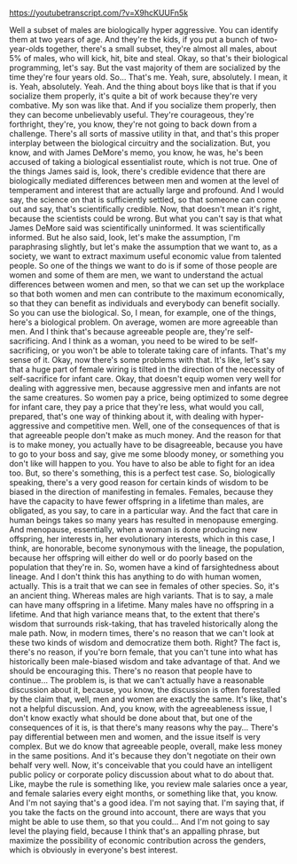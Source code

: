 https://youtubetranscript.com/?v=X9hcKUUFn5k

 Well a subset of males are biologically hyper aggressive. You can identify them at two years of age. And they're the kids, if you put a bunch of two-year-olds together, there's a small subset, they're almost all males, about 5% of males, who will kick, hit, bite and steal. Okay, so that's their biological programming, let's say. But the vast majority of them are socialized by the time they're four years old. So... That's me. Yeah, sure, absolutely. I mean, it is. Yeah, absolutely. Yeah. And the thing about boys like that is that if you socialize them properly, it's quite a bit of work because they're very combative. My son was like that. And if you socialize them properly, then they can become unbelievably useful. They're courageous, they're forthright, they're, you know, they're not going to back down from a challenge. There's all sorts of massive utility in that, and that's this proper interplay between the biological circuitry and the socialization. But, you know, and with James DeMore's memo, you know, he was, he's been accused of taking a biological essentialist route, which is not true. One of the things James said is, look, there's credible evidence that there are biologically mediated differences between men and women at the level of temperament and interest that are actually large and profound. And I would say, the science on that is sufficiently settled, so that someone can come out and say, that's scientifically credible. Now, that doesn't mean it's right, because the scientists could be wrong. But what you can't say is that what James DeMore said was scientifically uninformed. It was scientifically informed. But he also said, look, let's make the assumption, I'm paraphrasing slightly, but let's make the assumption that we want to, as a society, we want to extract maximum useful economic value from talented people. So one of the things we want to do is if some of those people are women and some of them are men, we want to understand the actual differences between women and men, so that we can set up the workplace so that both women and men can contribute to the maximum economically, so that they can benefit as individuals and everybody can benefit socially. So you can use the biological. So, I mean, for example, one of the things, here's a biological problem. On average, women are more agreeable than men. And I think that's because agreeable people are, they're self-sacrificing. And I think as a woman, you need to be wired to be self-sacrificing, or you won't be able to tolerate taking care of infants. That's my sense of it. Okay, now there's some problems with that. It's like, let's say that a huge part of female wiring is tilted in the direction of the necessity of self-sacrifice for infant care. Okay, that doesn't equip women very well for dealing with aggressive men, because aggressive men and infants are not the same creatures. So women pay a price, being optimized to some degree for infant care, they pay a price that they're less, what would you call, prepared, that's one way of thinking about it, with dealing with hyper-aggressive and competitive men. Well, one of the consequences of that is that agreeable people don't make as much money. And the reason for that is to make money, you actually have to be disagreeable, because you have to go to your boss and say, give me some bloody money, or something you don't like will happen to you. You have to also be able to fight for an idea too. But, so there's something, this is a perfect test case. So, biologically speaking, there's a very good reason for certain kinds of wisdom to be biased in the direction of manifesting in females. Females, because they have the capacity to have fewer offspring in a lifetime than males, are obligated, as you say, to care in a particular way. And the fact that care in human beings takes so many years has resulted in menopause emerging. And menopause, essentially, when a woman is done producing new offspring, her interests in, her evolutionary interests, which in this case, I think, are honorable, become synonymous with the lineage, the population, because her offspring will either do well or do poorly based on the population that they're in. So, women have a kind of farsightedness about lineage. And I don't think this has anything to do with human women, actually. This is a trait that we can see in females of other species. So, it's an ancient thing. Whereas males are high variants. That is to say, a male can have many offspring in a lifetime. Many males have no offspring in a lifetime. And that high variance means that, to the extent that there's wisdom that surrounds risk-taking, that has traveled historically along the male path. Now, in modern times, there's no reason that we can't look at these two kinds of wisdom and democratize them both. Right? The fact is, there's no reason, if you're born female, that you can't tune into what has historically been male-biased wisdom and take advantage of that. And we should be encouraging this. There's no reason that people have to continue... The problem is, is that we can't actually have a reasonable discussion about it, because, you know, the discussion is often forestalled by the claim that, well, men and women are exactly the same. It's like, that's not a helpful discussion. And, you know, with the agreeableness issue, I don't know exactly what should be done about that, but one of the consequences of it is, is that there's many reasons why the pay... There's pay differential between men and women, and the issue itself is very complex. But we do know that agreeable people, overall, make less money in the same positions. And it's because they don't negotiate on their own behalf very well. Now, it's conceivable that you could have an intelligent public policy or corporate policy discussion about what to do about that. Like, maybe the rule is something like, you review male salaries once a year, and female salaries every eight months, or something like that, you know. And I'm not saying that's a good idea. I'm not saying that. I'm saying that, if you take the facts on the ground into account, there are ways that you might be able to use them, so that you could... And I'm not going to say level the playing field, because I think that's an appalling phrase, but maximize the possibility of economic contribution across the genders, which is obviously in everyone's best interest.